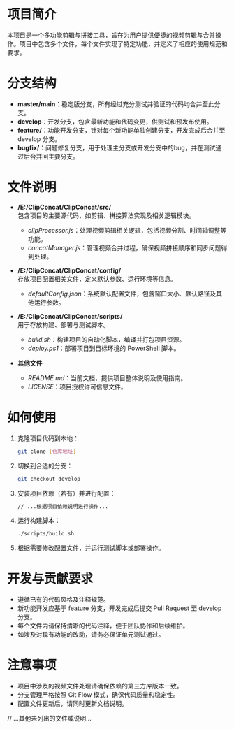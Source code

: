 
# 项目简介
本项目是一个多功能剪辑与拼接工具，旨在为用户提供便捷的视频剪辑与合并操作。项目中包含多个文件，每个文件实现了特定功能，并定义了相应的使用规范和要求。

# 分支结构
- **master/main**：稳定版分支，所有经过充分测试并验证的代码均合并至此分支。
- **develop**：开发分支，包含最新功能和代码变更，供测试和预发布使用。
- **feature/**：功能开发分支，针对每个新功能单独创建分支，开发完成后合并至 develop 分支。
- **bugfix/**：问题修复分支，用于处理主分支或开发分支中的bug，并在测试通过后合并回主要分支。

# 文件说明
- **/E:/ClipConcat/ClipConcat/src/**  
  包含项目的主要源代码，如剪辑、拼接算法实现及相关逻辑模块。  
  - *clipProcessor.js*：处理视频剪辑相关逻辑，包括视频分割、时间轴调整等功能。  
  - *concatManager.js*：管理视频合并过程，确保视频拼接顺序和同步问题得到处理。  

- **/E:/ClipConcat/ClipConcat/config/**  
  存放项目配置相关文件，定义默认参数、运行环境等信息。  
  - *defaultConfig.json*：系统默认配置文件，包含窗口大小、默认路径及其他运行参数。  

- **/E:/ClipConcat/ClipConcat/scripts/**  
  用于存放构建、部署与测试脚本。  
  - *build.sh*：构建项目的自动化脚本，编译并打包项目资源。  
  - *deploy.ps1*：部署项目到目标环境的 PowerShell 脚本。  
 
- **其他文件**  
  - *README.md*：当前文档，提供项目整体说明及使用指南。  
  - *LICENSE*：项目授权许可信息文件。

# 如何使用
1. 克隆项目代码到本地：
   ```bash
   git clone [仓库地址]
   ```
2. 切换到合适的分支：
   ```bash
   git checkout develop
   ```
3. 安装项目依赖（若有）并进行配置：
   ```bash
   // ...根据项目依赖说明进行操作...
   ```
4. 运行构建脚本：
   ```bash
   ./scripts/build.sh
   ```
5. 根据需要修改配置文件，并运行测试脚本或部署操作。

# 开发与贡献要求
- 遵循已有的代码风格及注释规范。
- 新功能开发应基于 feature 分支，开发完成后提交 Pull Request 至 develop 分支。
- 每个文件内请保持清晰的代码注释，便于团队协作和后续维护。
- 如涉及对现有功能的改动，请务必保证单元测试通过。

# 注意事项
- 项目中涉及的视频文件处理请确保依赖的第三方库版本一致。
- 分支管理严格按照 Git Flow 模式，确保代码质量和稳定性。
- 配置文件更新后，请同时更新文档说明。

// ...其他未列出的文件或说明...
